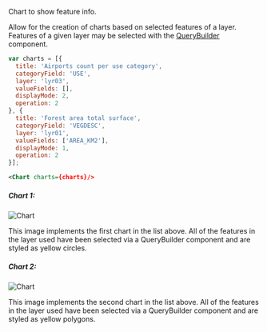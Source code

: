 Chart to show feature info.


Allow for the creation of charts based on selected features of a layer. Features of a given layer may be selected with the [QueryBuilder](../QueryBuilder.js) component.


```javascript
var charts = [{
  title: 'Airports count per use category',
  categoryField: 'USE',
  layer: 'lyr03',
  valueFields: [],
  displayMode: 2,
  operation: 2
}, {
  title: 'Forest area total surface',
  categoryField: 'VEGDESC',
  layer: 'lyr01',
  valueFields: ['AREA_KM2'],
  displayMode: 1,
  operation: 2
}];
```

```xml
<Chart charts={charts}/>
```

##### Chart 1:

![Chart](../Chart.png)

This image implements the first chart in the list above. All of the features in the layer used have been selected via a QueryBuilder component and are styled as yellow circles.

##### Chart 2:

![Chart](../Chart2.png)

This image implements the second chart in the list above. All of the features in the layer used have been selected via a QueryBuilder component and are styled as yellow polygons.
